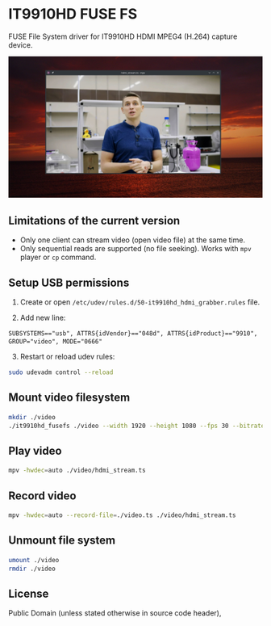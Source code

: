 # IT9910HD FUSE FS

FUSE File System driver for IT9910HD HDMI MPEG4 (H.264) capture device.

![MPV screenshot](doc/mpv.jpg)

## Limitations of the current version

* Only one client can stream video (open video file) at the same time.
* Only sequential reads are supported (no file seeking). Works with `mpv` player or `cp` command.

## Setup USB permissions

1. Create or open `/etc/udev/rules.d/50-it9910hd_hdmi_grabber.rules` file.

2. Add new line:

```text
SUBSYSTEMS=="usb", ATTRS{idVendor}=="048d", ATTRS{idProduct}=="9910", GROUP="video", MODE="0666"
```

3. Restart or reload udev rules:

```bash
sudo udevadm control --reload
```

## Mount video filesystem

```bash
mkdir ./video
./it9910hd_fusefs ./video --width 1920 --height 1080 --fps 30 --bitrate 52000 --audio_src 2 --video_src 4 --brightness=0 --contrast=100 --saturation=100 --hue=0
```

## Play video

```bash
mpv -hwdec=auto ./video/hdmi_stream.ts
```

## Record video

```bash
mpv -hwdec=auto --record-file=./video.ts ./video/hdmi_stream.ts
```

## Unmount file system

```bash
umount ./video
rmdir ./video
```

## License

Public Domain (unless stated otherwise in source code header),
